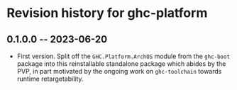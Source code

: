 # Revision history for ghc-platform

## 0.1.0.0 -- 2023-06-20

* First version. Split off the `GHC.Platform.ArchOS` module from the `ghc-boot`
    package into this reinstallable standalone package which abides by the PVP,
    in part motivated by the ongoing work on `ghc-toolchain` towards runtime retargetability.
